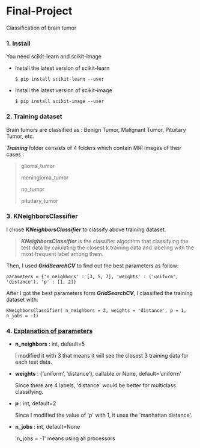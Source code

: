 # Final-Project
Classification of brain tumor



### 1. Install
You need scikit-learn and scikit-image 

* Install the latest version of scikit-learn


      $ pip install scikit-learn --user

* Install the latest version of scikit-image


      $ pip install scikit-image --user



### 2. Training dataset

Brain tumors are classified as : Benign Tumor, Malignant Tumor, Pituitary Tumor, etc.

***Training*** folder consists of 4 folders which contain MRI images of their cases :

> glioma_tumor
> 
> meningioma_tumor
> 
> no_tumor
> 
> pituitary_tumor


### 3. KNeighborsClassifier

I chose ***KNeighborsClassifier*** to classify above training dataset.

> ***KNeighborsClassifier*** is the classifier algorithm that classifying the test data by calulating the closest k training data and labeling with the most frequent label among them.

Then, I used ***GridSearchCV*** to find out the best parameters as follow:


    parameters = {'n_neighbors' : [3, 5, 7], 'weights' : ('uniform', 'distance'), 'p' : [1, 2]}


After I got the best parameters form ***GridSearchCV***, I classified the training dataset with:


    KNeighborsClassifier( n_neighbors = 3, weights = 'distance', p = 1, n_jobs = -1)



### 4. [Explanation of parameters](https://scikit-learn.org/stable/modules/generated/sklearn.neighbors.KNeighborsClassifier.html#sklearn.neighbors.KNeighborsClassifier.kneighbors)


* **n_neighbors** : int, default=5

  I modified it with 3 that means it will see the closest 3 training data for each test data.
  
  
* **weights** : {‘uniform’, ‘distance’}, callable or None, default=’uniform’
   
  Since there are 4 labels, 'distance' would be better for multiclass classifying.
  

* **p** : int, default=2

   Since I modified the value of 'p' with 1, it uses the 'manhattan distance'.

* **n_jobs** : int, default=None

  'n_jobs = -1' means using all processors 
